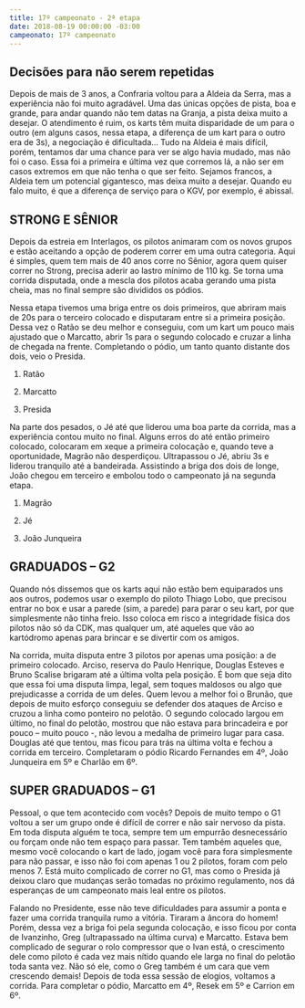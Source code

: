 ```yaml
---
title: 17º campeonato - 2ª etapa
date: 2018-08-19 00:00:00 -03:00
campeonato: 17º campeonato
---
```


## Decisões para não serem repetidas

Depois de mais de 3 anos, a Confraria voltou para a Aldeia da Serra, mas a experiência não foi muito agradável. Uma das únicas opções de pista, boa e grande, para andar quando não tem datas na Granja, a pista deixa muito a desejar. O atendimento é ruim, os karts têm muita disparidade de um para o outro (em alguns casos, nessa etapa, a diferença de um kart para o outro era de 3s), a negociação é dificultada… Tudo na Aldeia é mais difícil, porém, tentamos dar uma chance para ver se algo havia mudado, mas não foi o caso. Essa foi a primeira e última vez que corremos lá, a não ser em casos extremos em que não tenha o que ser feito. Sejamos francos, a Aldeia tem um potencial gigantesco, mas deixa muito a desejar. Quando eu falo muito, é que a diferença de serviço para o KGV, por exemplo, é abissal.

## STRONG E SÊNIOR

Depois da estreia em Interlagos, os pilotos animaram com os novos grupos e estão aceitando a opção de poderem correr em uma outra categoria. Aqui é simples, quem tem mais de 40 anos corre no Sênior, agora quem quiser correr no Strong, precisa aderir ao lastro mínimo de 110 kg. Se torna uma corrida disputada, onde a mescla dos pilotos acaba gerando uma pista cheia, mas no final sempre são divididos os pódios.

Nessa etapa tivemos uma briga entre os dois primeiros, que abriram mais de 20s para o terceiro colocado e disputaram entre si a primeira posição. Dessa vez o Ratão se deu melhor e conseguiu, com um kart um pouco mais ajustado que o Marcatto, abrir 1s para o segundo colocado e cruzar a linha de chegada na frente. Completando o pódio, um tanto quanto distante dos dois, veio o Presida.

1. Ratão

2. Marcatto

3. Presida

Na parte dos pesados, o Jé até que liderou uma boa parte da corrida, mas a experiência contou muito no final. Alguns erros do até então primeiro colocado, colocaram em xeque a primeira colocação e, quando teve a oportunidade, Magrão não desperdiçou. Ultrapassou o Jé, abriu 3s e liderou tranquilo até a bandeirada. Assistindo a briga dos dois de longe, João chegou em terceiro e embolou todo o campeonato já na segunda etapa.

1. Magrão

2. Jé

3. João Junqueira

## GRADUADOS – G2

Quando nós dissemos que os karts aqui não estão bem equiparados uns aos outros, podemos usar o exemplo do piloto Thiago Lobo, que precisou entrar no box e usar a parede (sim, a parede) para parar o seu kart, por que simplesmente não tinha freio. Isso coloca em risco a integridade física dos pilotos não só da CDK, mas qualquer um, até aqueles que vão ao kartódromo apenas para brincar e se divertir com os amigos.

Na corrida, muita disputa entre 3 pilotos por apenas uma posição: a de primeiro colocado. Arciso, reserva do Paulo Henrique, Douglas Esteves e Bruno Scalise brigaram até a última volta pela posição. É bom que seja dito que essa foi uma disputa limpa, legal, sem toques maldosos ou algo que prejudicasse a corrida de um deles. Quem levou a melhor foi o Brunão, que depois de muito esforço conseguiu se defender dos ataques de Arciso e cruzou a linha como ponteiro no pelotão. O segundo colocado largou em último, no final do pelotão, mostrou que não estava para brincadeira e por pouco – muito pouco -, não levou a medalha de primeiro lugar para casa. Douglas até que tentou, mas ficou para trás na última volta e fechou a corrida em terceiro. Completaram o pódio Ricardo Fernandes em 4º, João Junqueira em 5º e Charlão em 6º.

## SUPER GRADUADOS – G1

Pessoal, o que tem acontecido com vocês? Depois de muito tempo o G1 voltou a ser um grupo onde é difícil de correr e não sair nervoso da pista. Em toda disputa alguém te toca, sempre tem um empurrão desnecessário ou forçam onde não tem espaço para passar. Tem também aqueles que, mesmo você colocando o kart de lado, jogam você para fora simplesmente para não passar, e isso não foi com apenas 1 ou 2 pilotos, foram com pelo menos 7. Está muito complicado de correr no G1, mas como o Presida já deixou claro que mudanças serão tomadas no próximo regulamento, nos dá esperanças de um campeonato mais leal entre os pilotos.

Falando no Presidente, esse não teve dificuldades para assumir a ponta e fazer uma corrida tranquila rumo a vitória. Tiraram a âncora do homem! Porém, dessa vez a briga foi pela segunda colocação, e isso ficou por conta de Ivanzinho, Greg (ultrapassado na última curva) e Marcatto. Estava bem complicado de segurar o rolo compressor que o Ivan está, o crescimento dele como piloto é cada vez mais nítido quando ele larga no final do pelotão toda santa vez. Não só ele, como o Greg também é um cara que vem crescendo demais! Depois de toda essa sessão de elogios, voltamos a corrida. Para completar o pódio, Marcatto em 4º, Resek em 5º e Carrion em 6º.